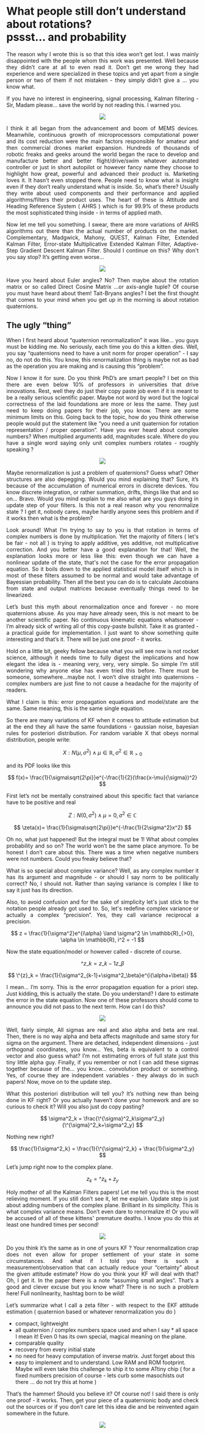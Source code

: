 # What people still don’t understand about rotations? <br> pssst… and probability

<p style="text-align: justify">
The reason why I wrote this is so that this idea won’t get lost. I was mainly disappointed with the people whom this work was presented. Well because they didn’t care at all to even read it. Don’t get me wrong they had experience and were specialized in these topics and yet apart from a single person or two of them if not mistaken - they simply didn’t give a … you know what.
</p>
<p style="text-align: justify">
If you have no interest in engineering, signal processing, Kalman filtering - Sir, Madam please… save the world by not reading this. I warned you.
</p>

<p align="center">
<img src="https://github.com/zeta-point/zeta-filter/blob/main/docs/memes/morpheus.jpg" />
</p>

<p style="text-align: justify">
I think it all began from the advancement and boom of MEMS devices. Meanwhile, continuous growth of microprocessors computational power and its cost reduction were the main factors responsible for amateur and then commercial drones market expansion. Hundreds of thousands of robotic freaks and geeks around the world began the race to develop and manufacture better and better flight/drive/swim whatever automated controller or just in short autopilot or however fancy name they choose to highlight how great, powerful and advanced their product is. Marketing loves it. It hasn't even stopped there. People need to know what is insight even if they don’t really understand what is inside. So, what’s there? Usually they write about used components and their performance and applied algorithms/filters their product uses. The heart of these is Attitude and Heading Reference System ( AHRS ) which is for 99.9% of these products the most sophisticated thing inside - in terms of applied math.
</p>
<p style="text-align: justify">
Now let me tell you something. I swear, there are more variations of AHRS algorithms out there than the actual number of products on the market. Complementary, Madgwick, Mahony, QUEST, Kalman Filter, Extended Kalman Filter, Error-state Multiplicative Extended Kalman Filter, Adaptive-Step Gradient Descent Kalman Filter. Should I continue on this? Why don't you say stop? It’s getting even worse…
</p>

<p align="center">
<img src="https://github.com/zeta-point/zeta-filter/blob/main/docs/memes/filters.png" />
</p>

<p style="text-align: justify">
Have you heard about Euler angles? No? Then maybe about the rotation matrix or so called Direct Cosine Matrix …or axis-angle tuple? Of course you must have heard about them! Tait-Bryans angles? I bet the first thought that comes to your mind when you get up in the morning is about rotation quaternions.
</p>

## The ugly “thing”

<p style="text-align: justify">
When I first heard about “quaternion renormalization” it was like… you guys must be kidding me. No seriously, each time you do this a kitten dies. Well, you say “quaternions need to have a unit norm for proper operation” - I say no, do not do this. You know, this renormalization thing is maybe not as bad as the operation you are making and is causing this “problem”.
</p>
<p style="text-align: justify">
Now I know it for sure. Do you think PhD’s are smart people? I bet on this there are even below 10% of professors in universities that drive innovations. Rest, well they do just their copy paste job even if it is meant to be a really serious scientific paper. Maybe not word by word but the logical correctness of the laid foundations are more or less the same. They just need to keep doing papers for their job, you know. There are some minimum limits on this. Going back to the topic, how do you think otherwise people would put the statement like “you need a unit quaternion for rotation representation / proper operation”. Have you ever heard about complex numbers? When multiplied arguments add, magnitudes scale. Where do you have a single word saying only unit complex numbers rotates - roughly speaking ?
</p>
<p align="center">
<img src="https://github.com/zeta-point/zeta-filter/blob/main/docs/memes/rotates.jpg" />
</p>

<p style="text-align: justify">
Maybe renormalization is just a problem of quaternions? Guess what? Other structures are also depegging. Would you mind explaining that? Sure, it’s because of the accumulation of numerical errors in discrete devices. You know discrete integration, or rather summation, drifts, things like that and so on… Bravo. Would you mind explain to me also what are you guys doing in update step of your filters. Is this not a real reason why you renormalize state ? I get it, nobody cares, maybe hardly anyone sees this problem and if it works 
then what is the problem?
</p>
<p style="text-align: justify">
Look around! What I’m trying to say to you is that rotation in terms of complex numbers is done by multiplication.  Yet the majority of filters ( let's be fair - not all ) is trying to apply additive, yes additive, not multiplicative correction. And you better have a good explanation for that! Well, the explanation looks more or less like this: even though we can have a nonlinear update of the state, that's not the case for the error propagation equation. So it boils down to the applied statistical model itself which is in most of these filters assumed to be normal and would take advantage of Bayessian probability. Then all the best you can do is to calculate Jacobians from state and output matrices because eventually things need to be linearized.
</p>
<p style="text-align: justify">
Let’s bust this myth about renormalization once and forever - no more quaternions abuse. As you may have already seen, this is not meant to be another scientific paper. No continuous kinematic equations whatsoever - I’m already sick of writing all of this copy-paste bullshit. Take it as granted - a practical guide for implementation. I just want to show something quite interesting and that’s it. There will be just one proof - it works.
</p>
<p style="text-align: justify">
Hold on a little bit, geeky fellow because what you will see now is not rocket science, although it needs time to fully digest the implications and how elegant the idea is - meaning very, very, very simple. So simple I’m still wondering why anyone else has even tried this before. There must be someone, somewhere…maybe not. I won’t dive straight into quaternions - complex numbers are just fine to not cause a headache for the majority of readers. 
</p>
<p style="text-align: justify">
What I claim is this: error propagation equations and model/state are the same. Same meaning, this is the same single equation.
</p>
<p style="text-align: justify">
So there are many variations of KF when it comes to attitude estimation but at the end they all have the same foundations - gaussian noise, bayesian rules for posteriori distribution. For random variable X that obeys normal distribution, people write:
</p>

$$
X: N(\mu, \sigma^2) \land \mu \in \mathbb{R}, \sigma^2 \in \mathbb{R}_{>0}
$$

<p style="text-align: justify">
and its PDF looks like this
</p>

$$
f(x)= \frac{1}{\sigma\sqrt{2\pi}}e^{-\frac{1}{2}(\frac{x-\mu}{\sigma})^2}
$$

<p style="text-align: justify">
First let’s not be mentally constrained about this specific fact that variance have to be positive and real
</p>

$$
Z: N(0, \sigma^2) \land \mu = 0, \sigma^2 \in \mathbb{C}
$$

$$
\zeta(x)= \frac{1}{\sigma\sqrt{2\pi}}e^{-\frac{1}{2\sigma^2}x^2}
$$

<p style="text-align: justify">
Oh no, what just happened! But the integral must be 1! What about complex probability and so on? The world won’t be the same place anymore. To be honest I don’t care about this. There was a time when negative numbers were not numbers. Could you freaky believe that?
</p>
<p style="text-align: justify">
What is so special about complex variance? Well, as any complex number it has its argument and magnitude - or should I say norm to be politically correct? No, I should not. Rather than saying variance is complex I like to say it just has its direction.
</p>
<p style="text-align: justify">
Also, to avoid confusion and for the sake of simplicity let's just stick to the notation people already got used to. So, let's redefine complex variance or actually a complex “precision”. Yes, they call variance reciprocal a precision.
</p>

$$
z = \frac{1}{\sigma^2}e^{i\alpha} \land \sigma^2 \in \mathbb{R}_{>0}, \alpha \in \mathbb{R}, i^2 = -1
$$

<p style="text-align: justify">
Now the state equation/model or however called - discrete of course.
</p>

$$
\^{z}\_k = z\_{k-1}z\_\beta
$$

$$
\^{z}_k = \frac{1}{\sigma^2_{k-1}+\sigma^2_\beta}e^{i(\alpha+\beta)}
$$


<p style="text-align: justify">
I mean… I’m sorry. This is the error propagation equation for a priori step. Just kidding, this is actually the state. Do you understand? I dare to estimate the error in the state equation. Now one of these professors should come to announce you did not pass to the next term. How can I do this? 
</p>

<p align="center">
<img src="https://github.com/zeta-point/zeta-filter/blob/main/docs/memes/greta.png" />
</p>

<p style="text-align: justify">
Well, fairly simple, All sigmas are real and also alpha and beta are real. Then, there is no way alpha and beta affects magnitude and same story for sigma on the argument. There are detached, independent dimensions - just orthogonal coordinates, you know… Yes, beta is equivalent to a control vector and also guess what? I’m not estimating errors of full state just this tiny little alpha guy. Finally, if you remember or not I can add these sigmas together because of the… you know… convolution product or something. Yes, of course they are independent variables - they always do in such papers! Now, move on to the update step.
</p>
<p style="text-align: justify">
What this posteriori distribution will tell you? It’s nothing new than being done in KF right? Or you actually haven’t done your homework and are so curious to check it? Will you also just do copy pasting?
</p>

$$
\sigma^2_k = \frac{\^{\sigma}^2_k\sigma^2_y}{\^{\sigma}^2_k+\sigma^2_y}
$$

<p style="text-align: justify">
Nothing new right?
</p>

$$
\frac{1}{\sigma^2_k} = \frac{1}{\^{\sigma}^2_k} + \frac{1}{\sigma^2_y}
$$

<p style="text-align: justify">
Let’s jump right now to the complex plane.
</p>

$$
z_k = \^z_k + z_y
$$

<p style="text-align: justify">
Holy mother of all the Kalman Filters papers! Let me tell you this is the most relieving moment. If you still don’t see it, let me explain. Update step is just about adding numbers of the complex plane. Brilliant in its simplicity. This is what complex variance means. Don’t even dare to renormalize it! Or you will be accused of all of these kittens' premature deaths. I know you do this at least one hundred times per second!
</p>
<p align="center">
<img src="https://github.com/zeta-point/zeta-filter/blob/main/docs/memes/kitten.jpg" />
</p>

<p style="text-align: justify">
Do you think it’s the same as in one of yours KF ? Your renormalization crap does not even allow for proper settlement of your state in some circumstances. And what if I told you there is such a measurement/observation that can actually reduce your “certainty” about the given attitude estimate? How do you think your KF will deal with that? Oh, I get it. In the paper there is a note “assuming small angles”. That’s a good and clever excuse but you know what? There is no such a problem here! Full nonlinearity, hashtag born to be wild! 
</p>
<p style="text-align: justify">
Let’s summarize what I call a zeta filter - with respect to the EKF attitude estimation ( quaternion based or whatever renormalization you do )
</p>

 * compact, lightweight
 * all quaternion / complex numbers space used and when I say * all space I mean it! Even 0 has its own special, magical meaning on the plane.
 * comparable quality
 * recovery from every initial state
 * no need for heavy computation of inverse matrix. Just forget about this
 * easy to implement and to understand. Low RAM and ROM footprint. Maybe will even take this challenge to ship it to some ATtiny chip ( for a fixed numbers precision of course - lets curb some masochists out there … do not try this at home )

<p style="text-align: justify">
That’s the hammer! Should you believe it? Of course not! I said there is only one proof - it works. Then, get your piece of a quaternionic body and check out the sources or if you don’t care let this idea die and be reinvented again somewhere in the future.
</p>
<p align="center">
<img src="https://github.com/zeta-point/zeta-filter/blob/main/docs/memes/stackoverflow.png" />
</p>
